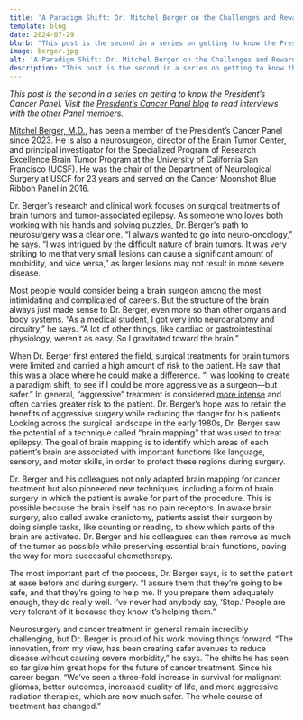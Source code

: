 ```yaml
---
title: 'A Paradigm Shift: Dr. Mitchel Berger on the Challenges and Rewards of Neuro-Oncology'
template: blog
date: 2024-07-29
blurb: "This post is the second in a series on getting to know the President’s Cancer Panel. Learn more about the career journey of Panel member, Dr. Mitchel Berger, and his innovations in neuro-oncology."
image: berger.jpg
alt: 'A Paradigm Shift: Dr. Mitchel Berger on the Challenges and Rewards of Neuro-Oncology'
description: "This post is the second in a series on getting to know the President’s Cancer Panel. Learn more about the career journey of Panel member, Dr. Mitchel Berger, and his innovations in neuro-oncology."
---
```

<div>
<image-with-class
	className="float-right extra-bottom-margin"
	imagewidth="30%"
	src="berger.jpg"
	alt="Dr. Mitchel Berger">
</image-with-class>
</div>

*This post is the second in a series on getting to know the President’s Cancer Panel. Visit the [President’s Cancer Panel blog](/about/blogs/) to read interviews with the other Panel members.*

[Mitchel Berger, M.D.](/members/berger/), has been a member of the President’s Cancer Panel since 2023. He is also a neurosurgeon, director of the Brain Tumor Center, and principal investigator for the Specialized Program of Research Excellence Brain Tumor Program at the University of California San Francisco (UCSF). He was the chair of the Department of Neurological Surgery at USCF for 23 years and served on the Cancer Moonshot Blue Ribbon Panel in 2016.

Dr. Berger’s research and clinical work focuses on surgical treatments of brain tumors and tumor-associated epilepsy. As someone who loves both working with his hands and solving puzzles, Dr. Berger's path to neurosurgery was a clear one. “I always wanted to go into neuro-oncology,” he says. “I was intrigued by the difficult nature of brain tumors. It was very striking to me that very small lesions can cause a significant amount of morbidity, and vice versa,” as larger lesions may not result in more severe disease.

Most people would consider being a brain surgeon among the most intimidating and complicated of careers. But the structure of the brain always just made sense to Dr. Berger, even more so than other organs and body systems. “As a medical student, I got very into neuroanatomy and circuitry,” he says. “A lot of other things, like cardiac or gastrointestinal physiology, weren’t as easy. So I gravitated toward the brain.”

When Dr. Berger first entered the field, surgical treatments for brain tumors were limited and carried a high amount of risk to the patient. He saw that this was a place where he could make a difference. “I was looking to create a paradigm shift, to see if I could be more aggressive as a surgeon—but safer.”  In general, “aggressive” treatment is considered [more intense](https://www.cancer.gov/publications/dictionaries/cancer-terms/def/aggressive) and often carries greater risk to the patient. Dr. Berger’s hope was to retain the benefits of aggressive surgery while reducing the danger for his patients. Looking across the surgical landscape in the early 1980s, Dr. Berger saw the potential of a technique called “brain mapping” that was used to treat epilepsy. The goal of brain mapping is to identify which areas of each patient’s brain are associated with important functions like language, sensory, and motor skills, in order to protect these regions during surgery.

Dr. Berger and his colleagues not only adapted brain mapping for cancer treatment but also pioneered new techniques, including a form of brain surgery in which the patient is awake for part of the procedure. This is possible because the brain itself has no pain receptors. In awake brain surgery, also called awake craniotomy, patients assist their surgeon by doing simple tasks, like counting or reading, to show which parts of the brain are activated. Dr. Berger and his colleagues can then remove as much of the tumor as possible while preserving essential brain functions, paving the way for more successful chemotherapy.

The most important part of the process, Dr. Berger says, is to set the patient at ease before and during surgery. “I assure them that they’re going to be safe, and that they’re going to help me. If you prepare them adequately enough, they do really well. I’ve never had anybody say, ‘Stop.’ People are very tolerant of it because they know it’s helping them.”

Neurosurgery and cancer treatment in general remain incredibly challenging, but Dr. Berger is proud of his work moving things forward. “The innovation, from my view, has been creating safer avenues to reduce disease without causing severe morbidity,” he says. The shifts he has seen so far give him great hope for the future of cancer treatment. Since his career began, “We’ve seen a three-fold increase in survival for malignant gliomas, better outcomes, increased quality of life, and more aggressive radiation therapies, which are now much safer. The whole course of treatment has changed.”
